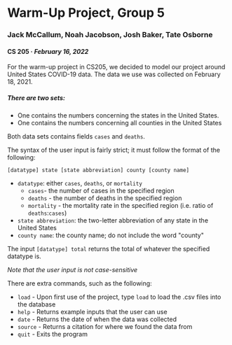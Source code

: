 # Warm-Up Project, Group 5
###   Jack McCallum, Noah Jacobson, Josh Baker, Tate Osborne
#### CS 205 · _February 16, 2022_

For the warm-up project in CS205, we decided to model our project
around United States COVID-19 data. The data we use was collected on February 18, 2021.

##### There are two sets:
- One contains the numbers concerning the states in the United States.
- One contains the numbers concerning all counties in the United States

Both data sets contains fields `cases` and `deaths`.

The syntax of the user input is fairly strict; it must follow the format of the following:
```
[datatype] state [state abbreviation] county [county name]
```
- `datatype`: either `cases`, `deaths`, or `mortality`
  - `cases`- the number of cases in the specified region
  - `deaths` - the number of deaths in the specified region
  - `mortality` - the mortality rate in the specified region (i.e. ratio of `deaths`:`cases`)
- `state abbreviation`: the two-letter abbreviation of any state in the United States
- `county name`: the county name; do not include the word "county"

The input `[datatype] total` returns the total of whatever the specified datatype is.

_Note that the user input is not case-sensitive_

There are extra commands, such as the following:
- `load` - Upon first use of the project, type `load` to load the .csv files into the database
- `help` - Returns example inputs that the user can use
- `date` - Returns the date of when the data was collected
- `source` - Returns a citation for where we found the data from
- `quit` - Exits the program
